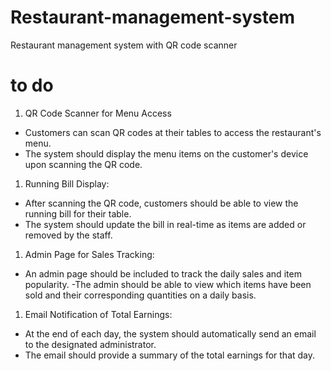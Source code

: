 # Restaurant-management-system
Restaurant management system with QR code scanner

# to do

1. QR Code Scanner for Menu Access
 - Customers can scan QR codes at their tables to access the restaurant's menu.
 - The system should display the menu items on the customer's device upon scanning the QR code.
  
1. Running Bill Display:
 - After scanning the QR code, customers should be able to view the running bill for their table.
 - The system should update the bill in real-time as items are added or removed by the staff.
  
1. Admin Page for Sales Tracking:
 - An admin page should be included to track the daily sales and item popularity.
  -The admin should be able to view which items have been sold and their corresponding quantities on a daily basis.
  
1. Email Notification of Total Earnings:
 - At the end of each day, the system should automatically send an email to the designated administrator.
 - The email should provide a summary of the total earnings for that day.
